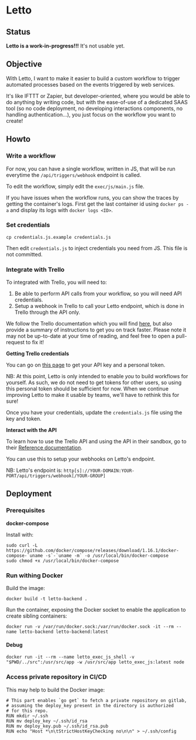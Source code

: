 # Letto

## Status

**Letto is a work-in-progress!!!** It's not usable yet.

## Objective

With Letto, I want to make it easier to build a custom workflow
to trigger automated processes based on the events triggered by
web services.

It's like IFTTT or Zapier, but developer-oriented, where you
would be able to do anything by writing code, but with the
ease-of-use of a dedicated SAAS tool (so no code deployment,
no developing interactions components, no handling authentication...),
you just focus on the workflow you want to create!

## Howto

### Write a workflow

For now, you can have a single workflow, written in JS, that will be run everytime
the `/api/triggers/webhook` endpoint is called.

To edit the workflow, simply edit the `exec/js/main.js` file.

If you have issues when the workflow runs, you can show the traces by getting the
container's logs. First get the last container id using `docker ps -a` and
display its logs with `docker logs <ID>`.

### Set credentials

```
cp credentials.js.example credentials.js
```

Then edit `credentials.js` to inject credentials you need from JS. This file is not
committed.

### Integrate with Trello

To integrated with Trello, you will need to:

1. Be able to perform API calls from your workflow, so you will need API credentials.
2. Setup a webhook in Trello to call your Letto endpoint, which is done in Trello
   through the API only.

We follow the Trello documentation which you will find [here](https://trello.readme.io/v1.0/reference#introduction),
but also provide a summary of instructions to get you on track faster. Please note
it may not be up-to-date at your time of reading, and feel free to open a pull-request
to fix it!

**Getting Trello credentials**

You can go on [this page](https://trello.com/app-key) to get your API key
and a personal token.

NB: At this point, Letto is only intended to enable _you_ to build workflows
    for yourself. As such, we do not need to get tokens for other users, so
    using this personal token should be sufficient for now. When we continue
    improving Letto to make it usable by teams, we'll have to rethink this for
    sure!

Once you have your credentials, update the `credentials.js` file using the 
key and token.

**Interact with the API**

To learn how to use the Trello API and using the API in their sandbox, go 
to their [Reference documentation](https://trello.readme.io/reference#membersidboards).

You can use this to setup your webhooks on Letto's endpoint.

NB: Letto's endpoint is: `http[s]://YOUR-DOMAIN:YOUR-PORT/api/triggers/webhook[/YOUR-GROUP]`

## Deployment

### Prerequisites

**docker-compose**

Install with: 

    sudo curl -L https://github.com/docker/compose/releases/download/1.16.1/docker-compose-`uname -s`-`uname -m` -o /usr/local/bin/docker-compose
    sudo chmod +x /usr/local/bin/docker-compose

### Run withing Docker

Build the image:

    docker build -t letto-backend .

Run the container, exposing the Docker socket to enable the application
to create sibling containers:

    docker run -v /var/run/docker.sock:/var/run/docker.sock -it --rm --name letto-backend letto-backend:latest

#### Debug

```
docker run -it --rm --name letto_exec_js_shell -v "$PWD/../src":/usr/src/app -w /usr/src/app letto_exec_js:latest node 
```

### Access private repository in CI/CD

This may help to build the Docker image:

```
# This part enables `go get` to fetch a private repository on gitlab,
# assuming the deploy_key present in the directory is authorized
# for this repo.
RUN mkdir ~/.ssh
RUN mv deploy_key ~/.ssh/id_rsa
RUN mv deploy_key.pub ~/.ssh/id_rsa.pub
RUN echo "Host *\n\tStrictHostKeyChecking no\n\n" > ~/.ssh/config
```
